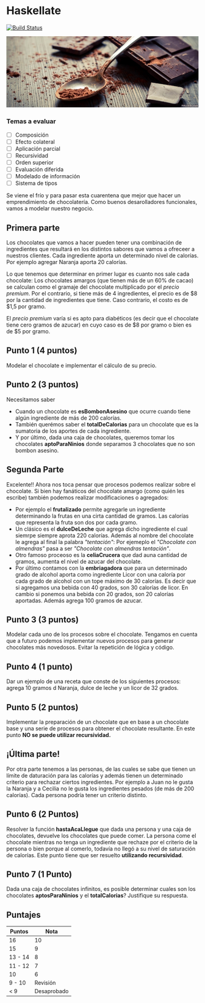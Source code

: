 # Haskellate

[![Build Status](https://travis-ci.com/Juancete/chocolateria.svg?token=7kn2iattJERWx3nrSmdM&branch=master)](https://travis-ci.com/Juancete/chocolateria)

![Cover](images/chocolate_cocoa_spoon.jpg)

### Temas a evaluar
- [ ] Composición 
- [ ] Efecto colateral 
- [ ] Aplicación parcial 
- [ ] Recursividad
- [ ] Orden superior
- [ ] Evaluación diferida
- [ ] Modelado de información
- [ ] Sistema de tipos

Se viene el frío y para pasar esta cuarentena que mejor que hacer un emprendimiento de chocolatería. Como buenos desarolladores funcionales, vamos a modelar nuestro negocio.

## Primera parte

Los chocolates que vamos a hacer pueden tener una combinación de ingredientes que resultará en los distintos sabores que vamos a ofreceer a nuestros clientes. Cada ingrediente aporta un determinado nivel de calorías. Por ejemplo agregar Naranja aporta 20 calorías.

Lo que tenemos que determinar en primer lugar es cuanto nos sale cada chocolate: Los chocolates amargos (que tienen más de un 60% de cacao) se calculan como el gramaje del chocolate multiplicado por el *precio premium*. Por el contrario, si tiene más de 4 ingredientes, el precio es de $8 por la cantidad de ingredientes que tiene. Caso contrario, el costo es de $1,5 por gramo.

El *precio premium* varía si es apto para diabéticos (es decir que el chocolate tiene cero gramos de azucar) en cuyo caso es de $8 por gramo o bien es de $5 por gramo.

## Punto 1 (4 puntos)
Modelar el chocolate e implementar el cálculo de su precio.

## Punto 2 (3 puntos)

Necesitamos saber
- Cuando un chocolate es **esBombonAsesino** que ocurre cuando tiene algún ingrediente de más de 200 calorías.
- También querémos saber el **totalDeCalorias** para un chocolate que es la sumatoria de los aportes de cada ingrediente.
- Y por último, dada una caja de chocolates, queremos tomar los chocolates **aptoParaNinios** donde separamos 3 chocolates que no son bombon asesino.

## Segunda Parte

Excelente!! Ahora nos toca pensar que procesos podemos realizar sobre el chocolate. Si bien hay fanáticos del chocolate amargo (como quién les escribe) también podemos realizar modificaciones o agregados:
- Por ejemplo el **frutalizado** permite agregarle un ingrediente determinando la frutas en una cirta cantidad de gramos. Las calorías que representa la fruta son dos por cada gramo. 
- Un clásico es el **dulceDeLeche** que agrega dicho ingrediente el cual siemrpe siempre aprota 220 calorías. Además al nombre del chocolate le agrega al final la palabra *"tentación"*: Por ejemeplo el *"Chocolate con almendras"* pasa a ser *"Chocolate con almendras tentación"*.
- Otro famoso proceoso es la **celiaCrucera** que dad auna cantidad de gramos, aumenta el nivel de azucar del chocolate.
- Por último contamos con la **embriagadora**  que para un determinado grado de alcohol aporta como ingrediente Licor con una caloría por cada grado de alcohol con un tope máximo de 30 calorías. Es decir que si agregamos una bebida con 40 grados, son 30 calorías de licor. En cambio si ponemos una bebida con 20 grados, son 20 calorías aportadas. Además agrega 100 gramos de azucar. 
  
## Punto 3 (3 puntos)
Modelar cada uno de los procesos sobre el chocolate. Tengamos en cuenta que a futuro podemos implementar nuevos procesos para generar chocolates más novedosos. Evitar la repetición de lógica y código. 

## Punto 4 (1 punto)
Dar un ejemplo de una receta que conste de los siguientes procesos: agrega 10 gramos d Naranja, dulce de leche y un licor de 32 grados.

## Punto 5 (2 puntos)
Implementar la preparación de un chocolate que en base a un chocolate base y una serie de procesos para obtener el chocolate resultante. En este punto **NO se puede utilizar recursividad.**

## ¡Última parte!
Por otra parte tenemos a las personas, de las cuales se sabe que tienen un límite de daturación para las calorías y además tienen un determinado criterio para rechazar ciertos ingredientes. Por ejemplo a Juan no le gusta la Naranja y a Cecilia no le gusta los ingredientes pesados (de más de 200 calorías). Cada persona podría tener un criterio distinto. 

## Punto 6 (2 Puntos)

Resolver la función **hastaAcaLlegue** que dada una persona y una caja de chocolates, devuelve los chocolates que puede comer. La persona come el chocolate mientras no tenga un ingrediente que rechaze por el criterio de la persona o bien porque al comerlo, todavía no llegó a su nivel de saturación de calorías. Este punto tiene que ser resuelto **utilizando recursividad**.

## Punto 7 (1 Punto)
Dada una caja de chocolates infinitos, es posible determinar cuales son los chocolates **aptosParaNinios** y el **totalCalorias**? Justifique su respuesta.

## Puntajes
Puntos | Nota
------ | -----
16 | 10
15 | 9
13 - 14 | 8
11 - 12 | 7
10 | 6
9 - 10 | Revisión
< 9 | Desaprobado